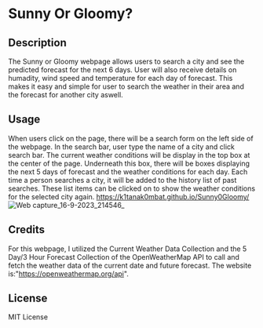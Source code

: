 # Sunny Or Gloomy?

## Description
The Sunny or Gloomy webpage allows users to search a city and see the predicted forecast for the next 6 days. User will also receive details on humadity, wind speed and temperature for each day of forecast. This makes it easy and simple for user to search the weather in their area and the forecast for another city aswell.
## Usage
When users click on the page, there will be a search form on the left side of the webpage. In the search bar, user type the name of a city and click search bar. The current weather conditions will be display in the top box at the center of the page. Underneath this box, there will be boxes displaying the next 5 days of forecast and the weather conditions for each day. Each time a person searches a city, it will be added to the history list of past searches. These list items can be clicked on to show the weather conditions for the selected city again.
https://k1tanak0mbat.github.io/Sunny0Gloomy/
![Web capture_16-9-2023_214546_](https://github.com/K1tanaK0mbat/Sunny0Gloomy/assets/134855189/a6c4f5d5-077b-4a27-b22e-d13fc8ac4f2f)
## Credits
For this webpage, I utilized the Current Weather Data Collection and the 5 Day/3 Hour Forecast Collection of the OpenWeatherMap API to call and fetch the weather data of the current date and future forecast. The website is:"https://openweathermap.org/api".

## License
MIT License

